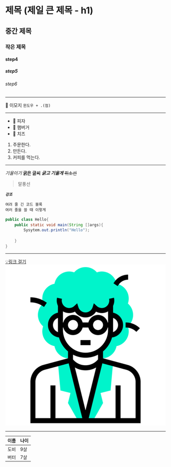 
# 제목 (제일 큰 제목 - h1)
## 중간 제목
### 작은 제목
#### step4
##### step5
###### step6


<!-- 주석 : 제목 h1~h6-->
---
🍩 이모지 `윈도우 + .(점)`

---


- 🍕 피자
- 🍔 햄버거
- 🧀 치즈

1. 주문한다.
2. 만든다.
3. 커피를 먹는다.

---
*기울이기*
**굵은 글씨**
***굵고 기울게***
~~취소선~~


> 말풍선

***`강조`***

```
여려 줄 긴 코드 블록
여러 줄을 쓸 때 이렇게
```

```java 
public class Hello{
    public static void main(String []args){
        Sysytem.out.println("Hello");

    }
}
```
<!-- 주석 : 자바 말고 다른 프로그램도 적용 가능-->

---

[💡링크 걸기](https://github.com/tkasid00/fullstack_hj)
![프로필](3319946_avatar_human_man_occupation_profession_icon.png)

---
|이름|나이|
|-|-|
|도비|9살| 
|버터|7살|


